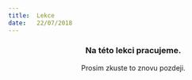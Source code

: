 ```yaml
---
title:  Lekce
date:   22/07/2018
---
```


### <center>Na této lekci pracujeme.</center>
<center>Prosim zkuste to znovu pozdeji.</center>